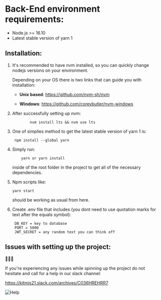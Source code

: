 # Back-End environment requirements:
* Node.js >= 16.10
* Latest stable version of yarn 1

## Installation:
1. It's recommended to have nvm installed, so you can quickly change nodejs versions on your environment.

    Depending on your OS there is two links that can guide you with installation:

   *    **Unix based**: https://github.com/nvm-sh/nvm 

   *    **Windows**: https://github.com/coreybutler/nvm-windows

    

2. After successfully setting up nvm:

    ```
            nvm install lts && nvm use lts
    ```        

3. One of simplies method to get the latest stable version of yarn 1 is:

    ```
     npm install --global yarn
    ```

4. Simply run:

    ```
        yarn or yarn install
    ```

    inside of the root folder in the project to get all of the necessary dependencies.

5. Npm scripts like: 

    ```
    yarn start
    ```

    should be working as usual from here.

6. Create .env file that includes (you dont need to use quotation marks for text after the equals symbol):

    ```
     DB_KEY = key to database
     PORT = 5000
     JWT_SECRET = any random text you can think off 
    ```

## Issues with setting up the project: 
🚧🚧🚧

If you're experiencing any issues while spinning up the project do not hesitate and call for a help in our slack channel:

https://kitmjs21.slack.com/archives/C036HREHRR7

![Help](https://i.redd.it/pa73g98rqot41.png)

    
